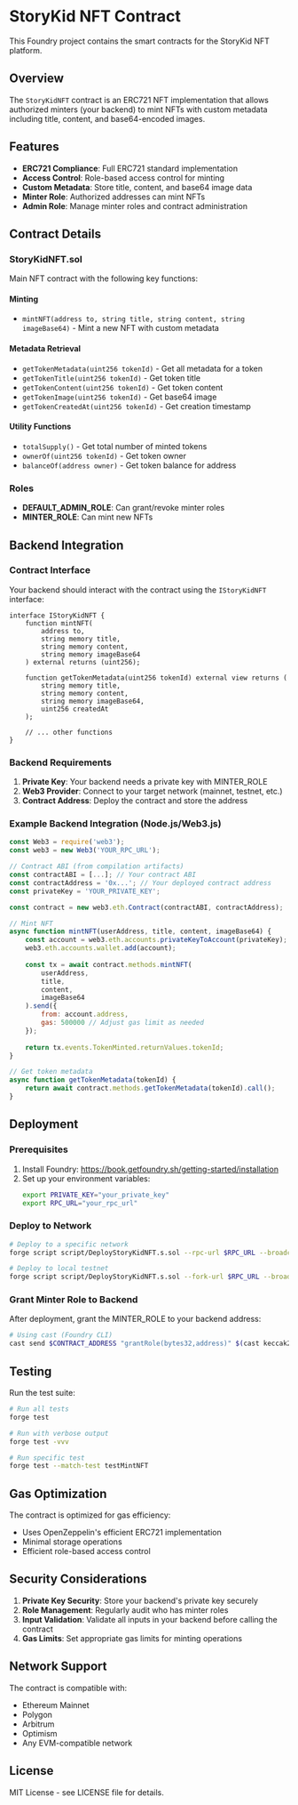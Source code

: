 # StoryKid NFT Contract

This Foundry project contains the smart contracts for the StoryKid NFT platform.

## Overview

The `StoryKidNFT` contract is an ERC721 NFT implementation that allows authorized minters (your backend) to mint NFTs with custom metadata including title, content, and base64-encoded images.

## Features

- **ERC721 Compliance**: Full ERC721 standard implementation
- **Access Control**: Role-based access control for minting
- **Custom Metadata**: Store title, content, and base64 image data
- **Minter Role**: Authorized addresses can mint NFTs
- **Admin Role**: Manage minter roles and contract administration

## Contract Details

### StoryKidNFT.sol

Main NFT contract with the following key functions:

#### Minting
- `mintNFT(address to, string title, string content, string imageBase64)` - Mint a new NFT with custom metadata

#### Metadata Retrieval
- `getTokenMetadata(uint256 tokenId)` - Get all metadata for a token
- `getTokenTitle(uint256 tokenId)` - Get token title
- `getTokenContent(uint256 tokenId)` - Get token content
- `getTokenImage(uint256 tokenId)` - Get base64 image
- `getTokenCreatedAt(uint256 tokenId)` - Get creation timestamp

#### Utility Functions
- `totalSupply()` - Get total number of minted tokens
- `ownerOf(uint256 tokenId)` - Get token owner
- `balanceOf(address owner)` - Get token balance for address

### Roles

- **DEFAULT_ADMIN_ROLE**: Can grant/revoke minter roles
- **MINTER_ROLE**: Can mint new NFTs

## Backend Integration

### Contract Interface

Your backend should interact with the contract using the `IStoryKidNFT` interface:

```solidity
interface IStoryKidNFT {
    function mintNFT(
        address to,
        string memory title,
        string memory content,
        string memory imageBase64
    ) external returns (uint256);
    
    function getTokenMetadata(uint256 tokenId) external view returns (
        string memory title,
        string memory content,
        string memory imageBase64,
        uint256 createdAt
    );
    
    // ... other functions
}
```

### Backend Requirements

1. **Private Key**: Your backend needs a private key with MINTER_ROLE
2. **Web3 Provider**: Connect to your target network (mainnet, testnet, etc.)
3. **Contract Address**: Deploy the contract and store the address

### Example Backend Integration (Node.js/Web3.js)

```javascript
const Web3 = require('web3');
const web3 = new Web3('YOUR_RPC_URL');

// Contract ABI (from compilation artifacts)
const contractABI = [...]; // Your contract ABI
const contractAddress = '0x...'; // Your deployed contract address
const privateKey = 'YOUR_PRIVATE_KEY';

const contract = new web3.eth.Contract(contractABI, contractAddress);

// Mint NFT
async function mintNFT(userAddress, title, content, imageBase64) {
    const account = web3.eth.accounts.privateKeyToAccount(privateKey);
    web3.eth.accounts.wallet.add(account);
    
    const tx = await contract.methods.mintNFT(
        userAddress,
        title,
        content,
        imageBase64
    ).send({
        from: account.address,
        gas: 500000 // Adjust gas limit as needed
    });
    
    return tx.events.TokenMinted.returnValues.tokenId;
}

// Get token metadata
async function getTokenMetadata(tokenId) {
    return await contract.methods.getTokenMetadata(tokenId).call();
}
```

## Deployment

### Prerequisites

1. Install Foundry: https://book.getfoundry.sh/getting-started/installation
2. Set up your environment variables:
   ```bash
   export PRIVATE_KEY="your_private_key"
   export RPC_URL="your_rpc_url"
   ```

### Deploy to Network

```bash
# Deploy to a specific network
forge script script/DeployStoryKidNFT.s.sol --rpc-url $RPC_URL --broadcast --verify

# Deploy to local testnet
forge script script/DeployStoryKidNFT.s.sol --fork-url $RPC_URL --broadcast
```

### Grant Minter Role to Backend

After deployment, grant the MINTER_ROLE to your backend address:

```bash
# Using cast (Foundry CLI)
cast send $CONTRACT_ADDRESS "grantRole(bytes32,address)" $(cast keccak256 "MINTER_ROLE") $BACKEND_ADDRESS --private-key $ADMIN_PRIVATE_KEY --rpc-url $RPC_URL
```

## Testing

Run the test suite:

```bash
# Run all tests
forge test

# Run with verbose output
forge test -vvv

# Run specific test
forge test --match-test testMintNFT
```

## Gas Optimization

The contract is optimized for gas efficiency:
- Uses OpenZeppelin's efficient ERC721 implementation
- Minimal storage operations
- Efficient role-based access control

## Security Considerations

1. **Private Key Security**: Store your backend's private key securely
2. **Role Management**: Regularly audit who has minter roles
3. **Input Validation**: Validate all inputs in your backend before calling the contract
4. **Gas Limits**: Set appropriate gas limits for minting operations

## Network Support

The contract is compatible with:
- Ethereum Mainnet
- Polygon
- Arbitrum
- Optimism
- Any EVM-compatible network

## License

MIT License - see LICENSE file for details.